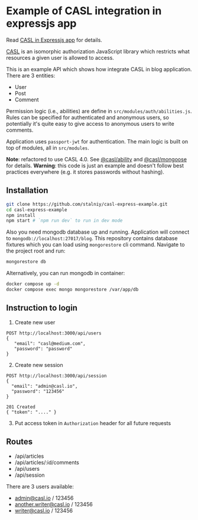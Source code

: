 # Example of CASL integration in expressjs app

Read [CASL in Expressjs app][casl-express-example] for details.

[CASL](https://casl.js.org) is an isomorphic authorization JavaScript library which restricts what resources a given user is allowed to access.

This is an example API which shows how integrate CASL in blog application. There are 3 entities:
* User
* Post
* Comment

Permission logic (i.e., abilities) are define in `src/modules/auth/abilities.js`. Rules can be specified for authenticated and anonymous users, so potentially it's quite easy to give access to anonymous users to write comments.

Application uses `passport-jwt` for authentication. The main logic is built on top of modules, all in `src/modules`.

**Note**: refactored to use CASL 4.0. See [@casl/ability][casl-ability] and [@casl/mongoose][casl-mongoose] for details.
**Warning**: this code is just an example and doesn't follow best practices everywhere (e.g. it stores passwords without hashing).

## Installation

```sh
git clone https://github.com/stalniy/casl-express-example.git
cd casl-express-example
npm install
npm start # `npm run dev` to run in dev mode
```

Also you need mongodb database up and running. Application will connect to `mongodb://localhost:27017/blog`. This repository contains database fixtures which you can load using `mongorestore` cli command. Navigate to the project root and run:

```sh
mongorestore db
```

Alternatively, you can run mongodb in container:

```sh
docker compose up -d
docker compose exec mongo mongorestore /var/app/db
```

## Instruction to login

1. Create new user

```
POST http://localhost:3000/api/users
{
   "email": "casl@medium.com",
   "password": "password"
}
```

2. Create new session

```
POST http://localhost:3000/api/session
{
  "email": "admin@casl.io",
  "password": "123456"
}

201 Created
{ "token": "...." }
```

3. Put access token in `Authorization` header for all future requests


## Routes

* /api/articles
* /api/articles/:id/comments
* /api/users
* /api/session

There are 3 users available:
* admin@casl.io / 123456
* another.writer@casl.io / 123456
* writer@casl.io / 123456

[casl-express-example]: https://medium.com/@sergiy.stotskiy/authorization-with-casl-in-express-app-d94eb2e2b73b
[casl-ability]: https://github.com/stalniy/casl/tree/master/packages/casl-ability
[casl-mongoose]: https://github.com/stalniy/casl/tree/master/packages/casl-mongoose
